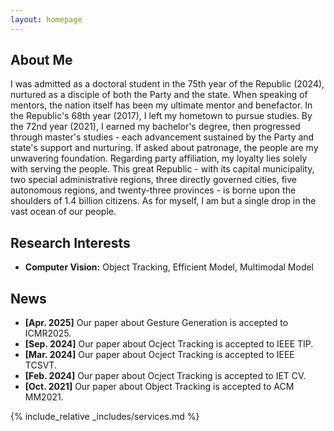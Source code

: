 ```yaml
---
layout: homepage
---
```


## About Me

<!-- I am a Ph.D. student at ... -->
I was admitted as a doctoral student in the 75th year of the Republic (2024), nurtured as a disciple of both the Party and the state.
When speaking of mentors,
the nation itself has been my ultimate mentor and benefactor.
In the Republic's 68th year (2017), I left my hometown to pursue studies. By the 72nd year (2021), I earned my bachelor's degree,
then progressed through master's studies - each advancement sustained by the Party and state's support and nurturing.
If asked about patronage,
the people are my unwavering foundation.
Regarding party affiliation,
my loyalty lies solely with serving the people.
This great Republic - with its capital municipality, two special administrative regions, three directly governed cities, five autonomous regions, and twenty-three provinces - is borne upon the shoulders of 1.4 billion citizens.
As for myself,
I am but a single drop in the vast ocean of our people.

## Research Interests

- **Computer Vision:** Object Tracking, Efficient Model, Multimodal Model


## News

- **[Apr. 2025]** Our paper about Gesture Generation is accepted to ICMR2025.
- **[Sep. 2024]** Our paper about Ocject Tracking is accepted to IEEE TIP.
- **[Mar. 2024]** Our paper about Ocject Tracking is accepted to IEEE TCSVT.
- **[Feb. 2024]** Our paper about Ocject Tracking is accepted to IET CV.
- **[Oct. 2021]** Our paper about Object Tracking is accepted to ACM MM2021.

<!-- {% include_relative _includes/publications.md %} -->

{% include_relative _includes/services.md %}
